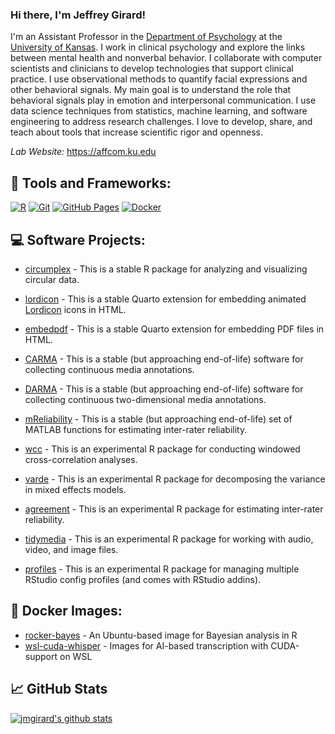 ### Hi there, I'm Jeffrey Girard! 

I'm an Assistant Professor in the [Department of Psychology][kupsych] at the [University of Kansas][ku]. I work in clinical psychology and explore the links between mental health and nonverbal behavior. I collaborate with computer scientists and clinicians to develop technologies that support clinical practice. I use observational methods to quantify facial expressions and other behavioral signals. My main goal is to understand the role that behavioral signals play in emotion and interpersonal communication. I use data science techniques from statistics, machine learning, and software engineering to address research challenges. I love to develop, share, and teach about tools that increase scientific rigor and openness.

*Lab Website:* https://affcom.ku.edu

## 🔨 Tools and Frameworks:

[![R](https://img.shields.io/badge/R-%23276DC3.svg?logo=r&logoColor=white)](#) [![Git](https://img.shields.io/badge/Git-F05032?logo=git&logoColor=fff)](#) [![GitHub Pages](https://img.shields.io/badge/GitHub%20Pages-121013?logo=github&logoColor=white)](#) [![Docker](https://img.shields.io/badge/Docker-2496ED?logo=docker&logoColor=fff)](#)

## 💻 Software Projects:
- [circumplex][circumplex] - This is a stable R package for analyzing and visualizing circular data.
- [lordicon][lordicon] - This is a stable Quarto extension for embedding animated [Lordicon](https://www.lordicon.com/icons) icons in HTML.
- [embedpdf][embedpdf] - This is a stable Quarto extension for embedding PDF files in HTML.
- [CARMA][carma] - This is a stable (but approaching end-of-life) software for collecting continuous media annotations.
- [DARMA][darma] - This is a stable (but approaching end-of-life) software for collecting continuous two-dimensional media annotations.
- [mReliability][mreliability] - This is a stable (but approaching end-of-life) set of MATLAB functions for estimating inter-rater reliability.

- [wcc][wcc] - This is an experimental R package for conducting windowed cross-correlation analyses.
- [varde][varde] - This is an experimental R package for decomposing the variance in mixed effects models.
- [agreement][agreement] - This is an experimental R package for estimating inter-rater reliability.
- [tidymedia][tidymedia] - This is an experimental R package for working with audio, video, and image files.
- [profiles][profiles] - This is an experimental R package for managing multiple RStudio config profiles (and comes with RStudio addins).

## 🐳 Docker Images:
- [rocker-bayes][rocker-bayes] - An Ubuntu-based image for Bayesian analysis in R
- [wsl-cuda-whisper][wsl-cuda-whisper] - Images for AI-based transcription with CUDA-support on WSL

## 📈 GitHub Stats
[![jmgirard's github stats](https://github-readme-stats.vercel.app/api?username=jmgirard)](https://github.com/anuraghazra/github-readme-stats)


[circumplex]: https://circumplex.jmgirard.com/
[agreement]: https://github.com/jmgirard/agreement
[tidymedia]: https://github.com/jmgirard/tidymedia
[lordicon]: https://github.com/jmgirard/lordicon
[embedpdf]: https://github.com/jmgirard/embedpdf
[profiles]: https://github.com/jmgirard/profiles
[kupsych]: https://psych.ku.edu
[ku]: https://ku.edu
[website]: https://www.jmgirard.com
[email]: mailto:jmgirard@ku.edu
[twitter]: http://twitter.com/jeffreymgirard
[scholar]: https://scholar.google.com/citations?user=N2UcZ84AAAAJ
[publons]: https://publons.com/researcher/517315/jeffrey-m-girard/
[orcid]: https://orcid.org/0000-0002-7359-3746
[wcc]: https://github.com/jmgirard/wcc
[varde]: https://github.com/jmgirard/varde
[carma]: https://carma.jmgirard.com
[darma]: https://darma.jmgirard.com
[mreliability]: https://mreliability.jmgirard.com
[rocker-bayes]: https://github.com/jmgirard/rocker-bayes
[wsl-cuda-whisper]: https://github.com/jmgirard/wsl-cuda-whisper
